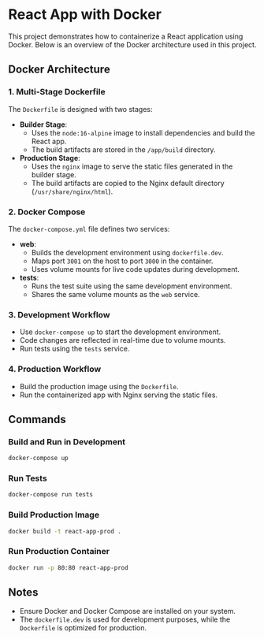 # React App with Docker

This project demonstrates how to containerize a React application using Docker. Below is an overview of the Docker architecture used in this project.

## Docker Architecture

### 1. Multi-Stage Dockerfile
The `Dockerfile` is designed with two stages:
- **Builder Stage**: 
  - Uses the `node:16-alpine` image to install dependencies and build the React app.
  - The build artifacts are stored in the `/app/build` directory.
- **Production Stage**:
  - Uses the `nginx` image to serve the static files generated in the builder stage.
  - The build artifacts are copied to the Nginx default directory (`/usr/share/nginx/html`).

### 2. Docker Compose
The `docker-compose.yml` file defines two services:
- **web**:
  - Builds the development environment using `dockerfile.dev`.
  - Maps port `3001` on the host to port `3000` in the container.
  - Uses volume mounts for live code updates during development.
- **tests**:
  - Runs the test suite using the same development environment.
  - Shares the same volume mounts as the `web` service.

### 3. Development Workflow
- Use `docker-compose up` to start the development environment.
- Code changes are reflected in real-time due to volume mounts.
- Run tests using the `tests` service.

### 4. Production Workflow
- Build the production image using the `Dockerfile`.
- Run the containerized app with Nginx serving the static files.

## Commands

### Build and Run in Development
```bash
docker-compose up
```

### Run Tests
```bash
docker-compose run tests
```

### Build Production Image
```bash
docker build -t react-app-prod .
```

### Run Production Container
```bash
docker run -p 80:80 react-app-prod
```

## Notes
- Ensure Docker and Docker Compose are installed on your system.
- The `dockerfile.dev` is used for development purposes, while the `Dockerfile` is optimized for production.
